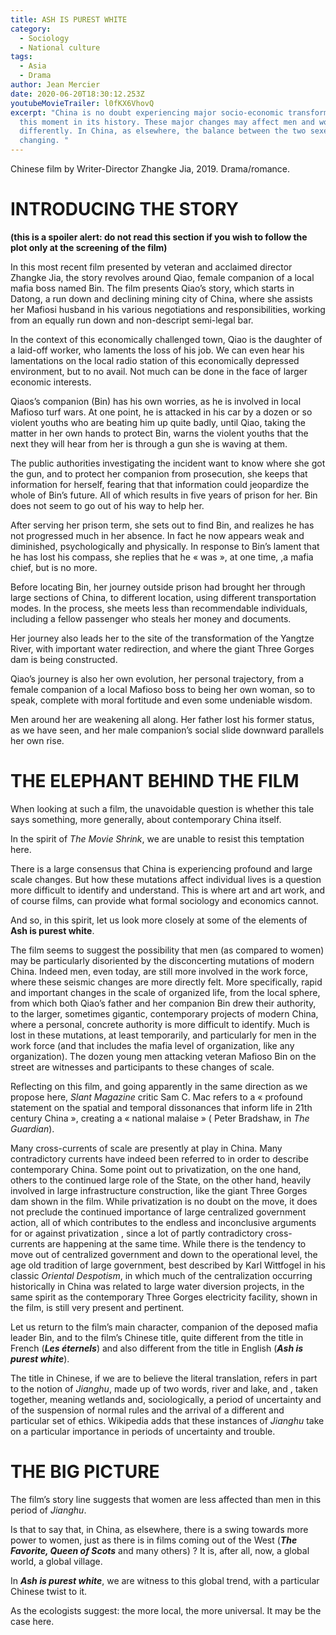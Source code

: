 ```yaml
---
title: ASH IS PUREST WHITE
category:
  - Sociology
  - National culture
tags:
  - Asia
  - Drama
author: Jean Mercier
date: 2020-06-20T18:30:12.253Z
youtubeMovieTrailer: l0fKX6VhovQ
excerpt: "China is no doubt experiencing major socio-economic transformations at
  this moment in its history. These major changes may affect men and women
  differently. In China, as elsewhere, the balance between the two sexes may be
  changing. "
---
```

Chinese film by Writer-Director Zhangke Jia, 2019. Drama/romance.

# INTRODUCING THE STORY

**(this is a spoiler alert: do not read this section if you wish to follow the plot only at the screening of the film)**

In this most recent film presented by veteran and acclaimed director Zhangke Jia, the story revolves around Qiao, female companion of a local mafia boss named Bin. The film presents Qiao’s story, which starts in Datong, a run down and declining mining city of China, where she assists her Mafiosi husband in his various negotiations and responsibilities, working from an equally run down and non-descript semi-legal bar.

In the context of this economically challenged town, Qiao is the daughter of a laid-off worker, who laments the loss of his job. We can even hear his lamentations on the local radio station of this economically depressed environment, but to no avail. Not much can be done in the face of larger economic interests.

Qiaos’s companion (Bin) has his own worries, as he is involved in local Mafioso turf wars. At one point, he is attacked in his car by a dozen or so violent youths who are beating him up quite badly, until Qiao, taking the matter in her own hands to protect Bin, warns the violent youths that the next they will hear from her is through a gun she is waving at them.

The public authorities investigating the incident want to know where she got the gun, and to protect her companion from prosecution, she keeps that information for herself, fearing that that information could jeopardize the whole of Bin’s future. All of which results in five years of prison for her. Bin does not seem to go out of his way to help her.

After serving her prison term, she sets out to find Bin, and realizes he has not progressed much in her absence. In fact he now appears weak and diminished, psychologically and physically. In response to Bin’s lament that he has lost his compass, she replies that he « was », at one time, ,a mafia chief, but is no more.

Before locating Bin, her journey outside prison had brought her through large sections of China, to different location, using different transportation modes. In the process, she meets less than recommendable individuals, including a fellow passenger who steals her money and documents.

Her journey also leads her to the site of the transformation of the Yangtze River, with important water redirection, and where the giant Three Gorges dam is being constructed.

Qiao’s journey is also her own evolution, her personal trajectory, from a female companion of a local Mafioso boss to being her own woman, so to speak, complete with moral fortitude and even some undeniable wisdom.

Men around her are weakening all along. Her father lost his former status, as we have seen, and her male companion’s social slide downward parallels her own rise.

# THE ELEPHANT BEHIND THE FILM

When looking at such a film, the unavoidable question is whether this tale says something, more generally, about contemporary China itself.

In the spirit of *The Movie Shrink*, we are unable to resist this temptation here.

There is a large consensus that China is experiencing profound and large scale changes. But how these mutations affect individual lives is a question more difficult to identify and understand. This is where art and art work, and of course films, can provide what formal sociology and economics cannot.

And so, in this spirit, let us look more closely at some of the elements of **Ash is purest white**.

The film seems to suggest the possibility that men (as compared to women) may be particularly disoriented by the disconcerting mutations of modern China. Indeed men, even today, are still more involved in the work force, where these seismic changes are more directly felt. More specifically, rapid and important changes in the scale of organized life, from the local sphere, from which both Qiao’s father and her companion Bin drew their authority, to the larger, sometimes gigantic, contemporary projects of modern China, where a personal, concrete authority is more difficult to identify. Much is lost in these mutations, at least temporarily, and particularly for men in the work force (and that includes the mafia level of organization, like any organization). The dozen young men attacking veteran Mafioso Bin on the street are witnesses and participants to these changes of scale.

Reflecting on this film, and going apparently in the same direction as we propose here, *Slant Magazine* critic Sam C. Mac refers to a « profound statement on the spatial and temporal dissonances that inform life in 21th century China », creating a « national malaise » ( Peter Bradshaw, in *The Guardian*).

Many cross-currents of scale are presently at play in China. Many contradictory currents have indeed been referred to in order to describe contemporary China. Some point out to privatization, on the one hand, others to the continued large role of the State, on the other hand, heavily involved in large infrastructure construction, like the giant Three Gorges dam shown in the film. While privatization is no doubt on the move, it does not preclude the continued importance of large centralized government action, all of which contributes to the endless and inconclusive arguments for or against privatization , since a lot of partly contradictory cross-currents are happening at the same time. While there is the tendency to move out of centralized government and down to the operational level, the age old tradition of large government, best described by Karl Wittfogel in his classic *Oriental Despotism*, in which much of the centralization occurring historically in China was related to large water diversion projects, in the same spirit as the contemporary Three Gorges electricity facility, shown in the film, is still very present and pertinent.

Let us return to the film’s main character, companion of the deposed mafia leader Bin, and to the film’s Chinese title, quite different from the title in French (***Les éternels***) and also different from the title in English (***Ash is purest white***).

The title in Chinese, if we are to believe the literal translation, refers in part to the notion of *Jianghu*, made up of two words, river and lake, and , taken together, meaning wetlands and, sociologically, a period of uncertainty and of the suspension of normal rules and the arrival of a different and particular set of ethics. Wikipedia adds that these instances of *Jianghu* take on a particular importance in periods of uncertainty and trouble.

# THE BIG PICTURE

The film’s story line suggests that women are less affected than men in this period of *Jianghu*.

Is that to say that, in China, as elsewhere, there is a swing towards more power to women, just as there is in films coming out of the West (***The Favorite, Queen of Scots*** and many others) ? It is, after all, now, a global world, a global village.

In ***Ash is purest white***, we are witness to this global trend, with a particular Chinese twist to it.

As the ecologists suggest: the more local, the more universal. It may be the case here.